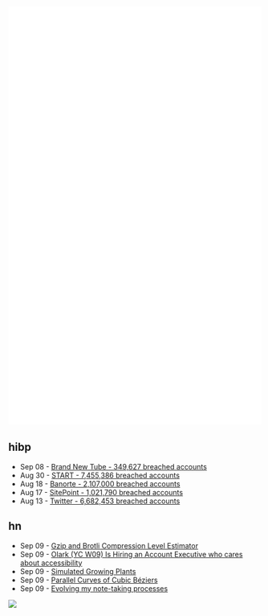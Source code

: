 ![Metrics](https://raw.githubusercontent.com/phixion/phixion/master/metrics.svg)

## hibp

<!--
for https://github.com/phixion/phixion/blob/main/.github/workflows/feeds.yml
-->
<!--START_SECTION:haveibeenpwnd-->
- Sep 08 - [Brand New Tube - 349,627 breached accounts](https://haveibeenpwned.com/PwnedWebsites#BrandNewTube)
- Aug 30 - [START - 7,455,386 breached accounts](https://haveibeenpwned.com/PwnedWebsites#Start)
- Aug 18 - [Banorte - 2,107,000 breached accounts](https://haveibeenpwned.com/PwnedWebsites#Banorte)
- Aug 17 - [SitePoint - 1,021,790 breached accounts](https://haveibeenpwned.com/PwnedWebsites#SitePoint)
- Aug 13 - [Twitter - 6,682,453 breached accounts](https://haveibeenpwned.com/PwnedWebsites#Twitter)
<!--END_SECTION:haveibeenpwnd-->

## hn

<!--
for https://github.com/phixion/phixion/blob/main/.github/workflows/feeds.yml
-->
<!--START_SECTION:hn-->
- Sep 09 - [Gzip and Brotli Compression Level Estimator](https://tools.paulcalvano.com/compression.php)
- Sep 09 - [Olark (YC W09) Is Hiring an Account Executive who cares about accessibility](https://olark.hire.trakstar.com/jobs/fk02daq?source=hn)
- Sep 09 - [Simulated Growing Plants](https://www.youtube.com/watch?v=NogVlXVsJIs)
- Sep 09 - [Parallel Curves of Cubic Béziers](https://raphlinus.github.io/curves/2022/09/09/parallel-beziers.html)
- Sep 09 - [Evolving my note-taking processes](https://codethrasher.com/post/2022-09-09-evolving-my-note-taking-processes/)
<!--END_SECTION:hn-->

<!--
for https://yhype.me
-->
![](https://hit.yhype.me/github/profile?user_id=13013670)
